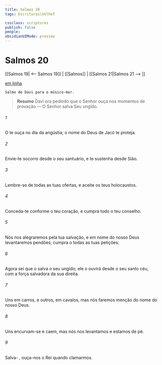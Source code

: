 ```yaml
---
title: Salmos 20
tags: Escrituras\VelhoT

cssclass: scriptures
publish: false
people:
obsidianUIMode: preview
---
```


# Salmos 20
[[Salmos 19| <-- Salmos 19]] | [[Salmos]] | [[Salmos 21|Salmos 21 --> ]]

[em linha](https://churchofjesuschrist.org/study/scriptures/ot/ps/20?lang=por)

```
Salmo de Davi para o músico-mor.
```

> __Resumo__
Davi ora pedindo que o Senhor ouça nos momentos de provação — O Senhor salva Seu ungido.

###### 1 
O  te ouça no dia da angústia; o nome do Deus de Jacó te proteja.

###### 2 
Envie-te socorro desde o seu santuário, e te sustenha desde Sião.

###### 3 
Lembre-se de todas as tuas ofertas, e aceite os teus holocaustos. 

###### 4 
Conceda-te conforme o teu coração, e cumpra todo o teu conselho.

###### 5 
Nós nos alegraremos pela tua salvação, e em nome do nosso Deus levantaremos pendões; cumpra o  todas as tuas petições.

###### 6 
Agora sei que o  salva o seu ungido; ele o ouvirá desde o seu santo céu, com a força salvadora da sua  direita.

###### 7 
Uns  em carros, e outros, em cavalos, mas nós faremos menção do nome do  nosso Deus.

###### 8 
Uns encurvam-se e caem, mas nós nos levantamos e estamos de pé.

###### 9 
Salva- , ouça-nos o Rei quando clamarmos.

